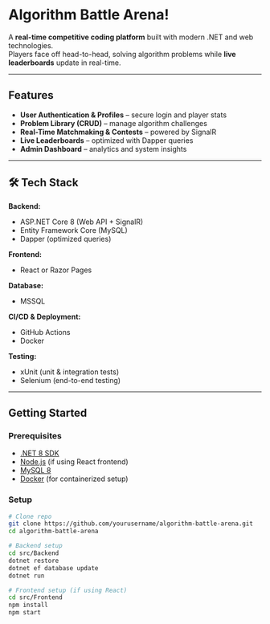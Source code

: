 # Algorithm Battle Arena!

A **real-time competitive coding platform** built with modern .NET and web technologies.  
Players face off head-to-head, solving algorithm problems while **live leaderboards** update in real-time.  

---

##  Features  

-  **User Authentication & Profiles** – secure login and player stats  
-  **Problem Library (CRUD)** – manage algorithm challenges  
-  **Real-Time Matchmaking & Contests** – powered by SignalR  
-  **Live Leaderboards** – optimized with Dapper queries  
-  **Admin Dashboard** – analytics and system insights  

---


## 🛠 Tech Stack  

**Backend:**  
- ASP.NET Core 8 (Web API + SignalR)  
- Entity Framework Core (MySQL)  
- Dapper (optimized queries)  

**Frontend:**  
- React or Razor Pages  

**Database:**  
- MSSQL  

**CI/CD & Deployment:**  
- GitHub Actions  
- Docker  

**Testing:**  
- xUnit (unit & integration tests)  
- Selenium (end-to-end testing)  

---

##  Getting Started  

### Prerequisites  
- [.NET 8 SDK](https://dotnet.microsoft.com/)  
- [Node.js](https://nodejs.org/) (if using React frontend)  
- [MySQL 8](https://dev.mysql.com/)  
- [Docker](https://www.docker.com/) (for containerized setup)  

### Setup  

```bash
# Clone repo
git clone https://github.com/yourusername/algorithm-battle-arena.git
cd algorithm-battle-arena

# Backend setup
cd src/Backend
dotnet restore
dotnet ef database update
dotnet run

# Frontend setup (if using React)
cd src/Frontend
npm install
npm start
